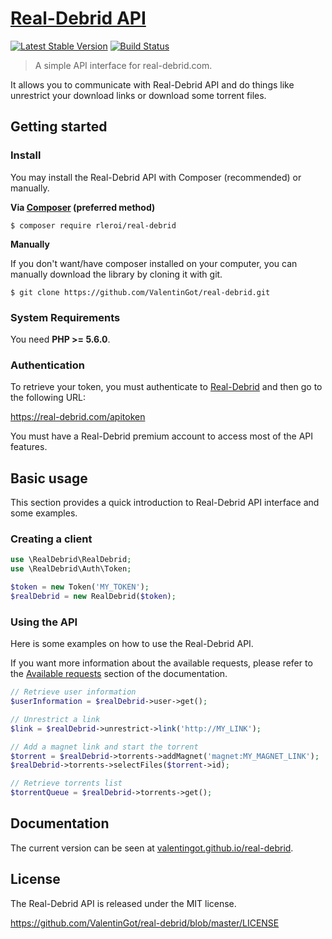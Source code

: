 # [Real-Debrid API](https://github.com/ValentinGot/real-debrid)

[![Latest Stable Version](https://poser.pugx.org/rleroi/real-debrid/v/stable)](https://packagist.org/packages/rleroi/real-debrid)
[![Build Status](https://travis-ci.org/ValentinGot/real-debrid.svg)](https://travis-ci.org/ValentinGot/real-debrid)

> A simple API interface for real-debrid.com.

It allows you to communicate with Real-Debrid API and do things like unrestrict your download links or download some torrent files.

## Getting started

### Install

You may install the Real-Debrid API with Composer (recommended) or manually.

**Via [Composer](https://getcomposer.org) (preferred method)**

```
$ composer require rleroi/real-debrid
```

**Manually**

If you don't want/have composer installed on your computer, you can manually download the library by cloning it with git.

```
$ git clone https://github.com/ValentinGot/real-debrid.git
```

### System Requirements

You need **PHP >= 5.6.0**.

### Authentication

To retrieve your token, you must authenticate to [Real-Debrid](https://real-debrid.com/) and then go to the following URL:

https://real-debrid.com/apitoken

You must have a Real-Debrid premium account to access most of the API features.

## Basic usage

This section provides a quick introduction to Real-Debrid API interface and some examples.

### Creating a client

```php
use \RealDebrid\RealDebrid;
use \RealDebrid\Auth\Token;

$token = new Token('MY_TOKEN');
$realDebrid = new RealDebrid($token);
```

### Using the API

Here is some examples on how to use the Real-Debrid API.

If you want more information about the available requests, please refer to the [Available requests](https://valentingot.github.io/real-debrid/available_requests) section of the documentation.

```php
// Retrieve user information
$userInformation = $realDebrid->user->get();

// Unrestrict a link
$link = $realDebrid->unrestrict->link('http://MY_LINK');

// Add a magnet link and start the torrent
$torrent = $realDebrid->torrents->addMagnet('magnet:MY_MAGNET_LINK');
$realDebrid->torrents->selectFiles($torrent->id);

// Retrieve torrents list
$torrentQueue = $realDebrid->torrents->get();
```

## Documentation

The current version can be seen at [valentingot.github.io/real-debrid](https://valentingot.github.io/real-debrid).

## License

The Real-Debrid API is released under the MIT license.

https://github.com/ValentinGot/real-debrid/blob/master/LICENSE
